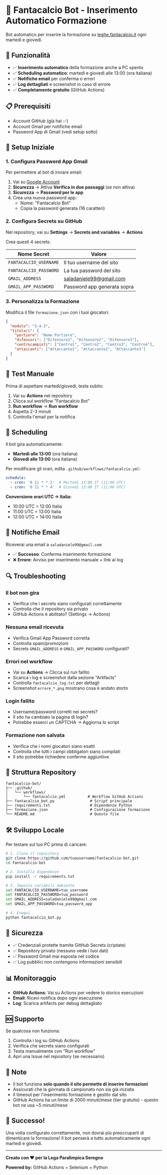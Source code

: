 # 🤖 Fantacalcio Bot - Inserimento Automatico Formazione

Bot automatico per inserire la formazione su [leghe.fantacalcio.it](https://leghe.fantacalcio.it/lega-paralimpica-seregno) ogni martedì e giovedì.

## 🎯 Funzionalità

- ✅ **Inserimento automatico** della formazione anche a PC spento
- ✅ **Scheduling automatico**: martedì e giovedì alle 13:00 (ora italiana)
- ✅ **Notifiche email** per conferma o errori
- ✅ **Log dettagliati** e screenshot in caso di errore
- ✅ **Completamente gratuito** (GitHub Actions)

## 📋 Prerequisiti

- Account GitHub (già hai ✅)
- Account Gmail per notifiche email
- Password App di Gmail (vedi setup sotto)

## 🚀 Setup Iniziale

### 1. Configura Password App Gmail

Per permettere al bot di inviare email:

1. Vai su [Google Account](https://myaccount.google.com/)
2. **Sicurezza** → Attiva **Verifica in due passaggi** (se non attiva)
3. **Sicurezza** → **Password per le app**
4. Crea una nuova password app:
   - Nome: "Fantacalcio Bot"
   - Copia la password generata (16 caratteri)

### 2. Configura Secrets su GitHub

Nel repository, vai su **Settings** → **Secrets and variables** → **Actions**

Crea questi 4 secrets:

| Nome Secret | Valore |
|-------------|--------|
| `FANTACALCIO_USERNAME` | Il tuo username del sito |
| `FANTACALCIO_PASSWORD` | La tua password del sito |
| `GMAIL_ADDRESS` | saladaniele99@gmail.com |
| `GMAIL_APP_PASSWORD` | Password app generata sopra |

### 3. Personalizza la Formazione

Modifica il file `formazione.json` con i tuoi giocatori:

```json
{
  "modulo": "3-4-3",
  "titolari": {
    "portiere": "Nome Portiere",
    "difensori": ["Difensore1", "Difensore2", "Difensore3"],
    "centrocampisti": ["Centro1", "Centro2", "Centro3", "Centro4"],
    "attaccanti": ["Attaccante1", "Attaccante2", "Attaccante3"]
  }
}
```

## 🧪 Test Manuale

Prima di aspettare martedì/giovedì, testa subito:

1. Vai su **Actions** nel repository
2. Clicca sul workflow "Fantacalcio Bot"
3. **Run workflow** → **Run workflow**
4. Aspetta 2-3 minuti
5. Controlla l'email per la notifica

## 📅 Scheduling

Il bot gira automaticamente:
- **Martedì alle 13:00** (ora italiana)
- **Giovedì alle 13:00** (ora italiana)

Per modificare gli orari, edita `.github/workflows/fantacalcio.yml`:

```yaml
schedule:
  - cron: '0 11 * * 2'  # Martedì 13:00 IT (11:00 UTC)
  - cron: '0 11 * * 4'  # Giovedì 13:00 IT (11:00 UTC)
```

**Conversione orari UTC → Italia:**
- 10:00 UTC = 12:00 Italia
- 11:00 UTC = 13:00 Italia
- 12:00 UTC = 14:00 Italia

## 📧 Notifiche Email

Riceverai una email a `saladaniele99@gmail.com`:

- ✅ **Successo**: Conferma inserimento formazione
- ❌ **Errore**: Avviso per inserimento manuale + link ai log

## 🔍 Troubleshooting

### Il bot non gira
- Verifica che i secrets siano configurati correttamente
- Controlla che il repository sia privato
- GitHub Actions è abilitato? (Settings → Actions)

### Nessuna email ricevuta
- Verifica Gmail App Password corretta
- Controlla spam/promozioni
- Secrets `GMAIL_ADDRESS` e `GMAIL_APP_PASSWORD` configurati?

### Errori nel workflow
- Vai su **Actions** → Clicca sul run fallito
- Scarica i log e screenshot dalla sezione "Artifacts"
- Controlla `fantacalcio_log.txt` per dettagli
- Screenshot `errore_*.png` mostrano cosa è andato storto

### Login fallito
- Username/password corretti nei secrets?
- Il sito ha cambiato la pagina di login?
- Potrebbe esserci un CAPTCHA → Aggiorna lo script

### Formazione non salvata
- Verifica che i nomi giocatori siano esatti
- Controlla che tutti i campi obbligatori siano compilati
- Il sito potrebbe richiedere conferme aggiuntive

## 📁 Struttura Repository

```
fantacalcio-bot/
├── .github/
│   └── workflows/
│       └── fantacalcio.yml          # Workflow GitHub Actions
├── fantacalcio_bot.py                # Script principale
├── requirements.txt                  # Dipendenze Python
├── formazione.json                   # Configurazione formazione
└── README.md                         # Questo file
```

## 🛠️ Sviluppo Locale

Per testare sul tuo PC prima di caricare:

```bash
# 1. Clona il repository
git clone https://github.com/tuousername/fantacalcio-bot.git
cd fantacalcio-bot

# 2. Installa dipendenze
pip install -r requirements.txt

# 3. Imposta variabili ambiente
set FANTACALCIO_USERNAME=tuo_username
set FANTACALCIO_PASSWORD=tua_password
set GMAIL_ADDRESS=saladaniele99@gmail.com
set GMAIL_APP_PASSWORD=tua_password_app

# 4. Esegui
python fantacalcio_bot.py
```

## 🔐 Sicurezza

- ✅ Credenziali protette tramite GitHub Secrets (criptate)
- ✅ Repository privato (nessuno vede i tuoi dati)
- ✅ Password Gmail mai esposta nel codice
- ✅ Log pubblici non contengono informazioni sensibili

## 📊 Monitoraggio

- **GitHub Actions**: Vai su Actions per vedere lo storico esecuzioni
- **Email**: Ricevi notifica dopo ogni esecuzione
- **Log**: Scarica artifacts per debug dettagliato

## 🆘 Supporto

Se qualcosa non funziona:
1. Controlla i log su GitHub Actions
2. Verifica che secrets siano configurati
3. Testa manualmente con "Run workflow"
4. Apri una Issue nel repository (se necessario)

## 📝 Note

- Il bot funziona **solo quando il sito permette di inserire formazioni**
- Assicurati che la giornata di campionato non sia già iniziata
- Il timeout per l'inserimento formazione è gestito dal sito
- GitHub Actions ha un limite di 2000 minuti/mese (tier gratuito) - questo bot ne usa ~5 minuti/mese

## 🎉 Successo!

Una volta configurato correttamente, non dovrai più preoccuparti di dimenticare la formazione! Il bot penserà a tutto automaticamente ogni martedì e giovedì.

---

**Creato con ❤️ per la Lega Paralimpica Seregno**

**Powered by:** GitHub Actions + Selenium + Python

